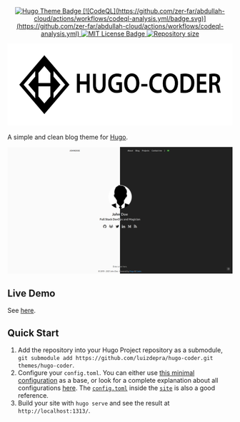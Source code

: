 <p align="center">
  <p align="center">
    <a href="https://themes.gohugo.io/hugo-coder/">
      <img src="https://img.shields.io/badge/theme-hugo--coder-2b8cbe" alt="Hugo Theme Badge"">
[![CodeQL](https://github.com/zer-far/abdullah-cloud/actions/workflows/codeql-analysis.yml/badge.svg)](https://github.com/zer-far/abdullah-cloud/actions/workflows/codeql-analysis.yml)
    </a>
    <a href="https://github.com/zer-far/abdullah-cloud/blob/master/LICENSE.txt">
      <img src="https://img.shields.io/github/license/zer-far/abdullah-cloud.svg" alt="MIT License Badge">
      <img src="https://img.shields.io/github/repo-size/zer-far/abdullah-cloud.svg" alt="Repository size">
    </a>
  </p>

  <p align="center">
    <a href="https://github.com/luizdepra/hugo-coder">
      <img src="images/logos/logotype-a.png" alt="Hugo Coder Logo" width="600px" height="184px">
    </a>
  </p>
</p>

A simple and clean blog theme for [Hugo](https://gohugo.io/).

![](https://github.com/luizdepra/hugo-coder/blob/master/images/screenshot.png)

## Live Demo

See [here](https://hugo-coder.netlify.app/).

## Quick Start

1. Add the repository into your Hugo Project repository as a submodule, `git submodule add https://github.com/luizdepra/hugo-coder.git themes/hugo-coder`.
2. Configure your `config.toml`. You can either use [this minimal configuration](https://github.com/luizdepra/hugo-coder/wiki/Configurations#complete-example) as a base, or look for a complete explanation about all configurations [here](https://github.com/luizdepra/hugo-coder/wiki/Configurations). The [`config.toml`](https://github.com/luizdepra/hugo-coder/blob/master/site/config.toml) inside the [`site`](https://github.com/luizdepra/hugo-coder/tree/master/site) is also a good reference.
3. Build your site with `hugo serve` and see the result at `http://localhost:1313/`.
